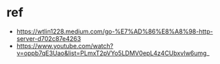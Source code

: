 # ref
- https://wtlin1228.medium.com/go-%E7%AD%86%E8%A8%98-http-server-d702c87e4263
- https://www.youtube.com/watch?v=oppb7qE3Uao&list=PLmxT2pVYo5LDMV0epL4z4CUbxvIw6umg_